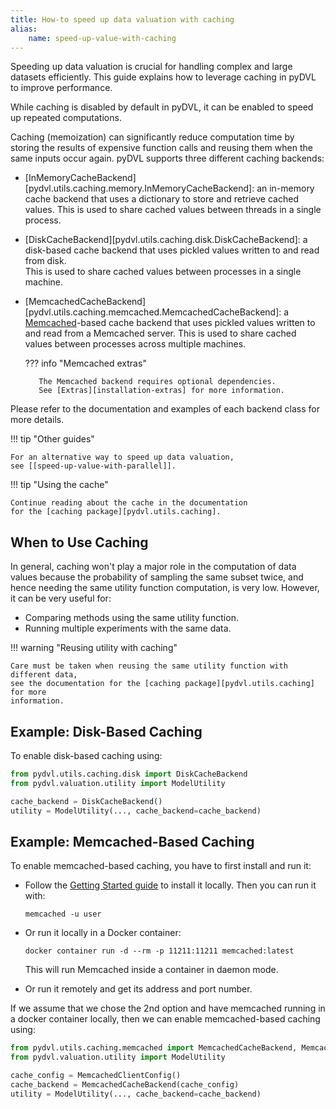 ```yaml
---
title: How-to speed up data valuation with caching
alias:
    name: speed-up-value-with-caching
---
```


Speeding up data valuation is crucial for handling complex and large datasets
efficiently. This guide explains how to leverage caching in pyDVL
to improve performance.

While caching is disabled by default in pyDVL, it can be enabled
to speed up repeated computations.

Caching (memoization) can significantly reduce computation time by storing
the results of expensive function calls and reusing them when the same inputs
occur again. pyDVL supports three different caching backends:

- [InMemoryCacheBackend][pydvl.utils.caching.memory.InMemoryCacheBackend]:
  an in-memory cache backend that uses a dictionary to store and retrieve
  cached values. This is used to share cached values between threads
  in a single process.

- [DiskCacheBackend][pydvl.utils.caching.disk.DiskCacheBackend]:
  a disk-based cache backend that uses pickled values written to and read from disk.  
  This is used to share cached values between processes in a single machine.

- [MemcachedCacheBackend][pydvl.utils.caching.memcached.MemcachedCacheBackend]:
  a [Memcached](https://memcached.org/)-based cache backend that uses pickled values written to
  and read from a Memcached server. This is used to share cached values
  between processes across multiple machines.

    ??? info "Memcached extras"

         The Memcached backend requires optional dependencies.
         See [Extras][installation-extras] for more information.

Please refer to the documentation and examples of each backend class
for more details.

!!! tip "Other guides"

    For an alternative way to speed up data valuation,
    see [[speed-up-value-with-parallel]].

!!! tip "Using the cache"
    
    Continue reading about the cache in the documentation
    for the [caching package][pydvl.utils.caching].

## When to Use Caching

In general, caching won't play a major role in the computation of data values
because the probability of sampling the same subset twice, and hence needing
the same utility function computation, is very low. However, it can be very
useful for:

- Comparing methods using the same utility function.
- Running multiple experiments with the same data.


!!! warning "Reusing utility with caching"

    Care must be taken when reusing the same utility function with different data,
    see the documentation for the [caching package][pydvl.utils.caching] for more
    information.

## Example: Disk-Based Caching

To enable disk-based caching using:

```python
from pydvl.utils.caching.disk import DiskCacheBackend
from pydvl.valuation.utility import ModelUtility

cache_backend = DiskCacheBackend()
utility = ModelUtility(..., cache_backend=cache_backend)
```

## Example: Memcached-Based Caching

To enable memcached-based caching, you have to first install and run it:

- Follow the [Getting Started guide](https://github.com/memcached/memcached/wiki#getting-started)
  to install it locally. Then you can run it with:

  ```shell
  memcached -u user
  ```

- Or run it locally in a Docker container:
  
  ```shell
  docker container run -d --rm -p 11211:11211 memcached:latest
  ```
  
  This will run Memcached inside a container in daemon mode.

- Or run it remotely and get its address and port number.

If we assume that we chose the 2nd option and have memcached running
in a docker container locally, then we can enable memcached-based caching using:

```python
from pydvl.utils.caching.memcached import MemcachedCacheBackend, MemcachedClientConfig
from pydvl.valuation.utility import ModelUtility

cache_config = MemcachedClientConfig()
cache_backend = MemcachedCacheBackend(cache_config)
utility = ModelUtility(..., cache_backend=cache_backend)

```
